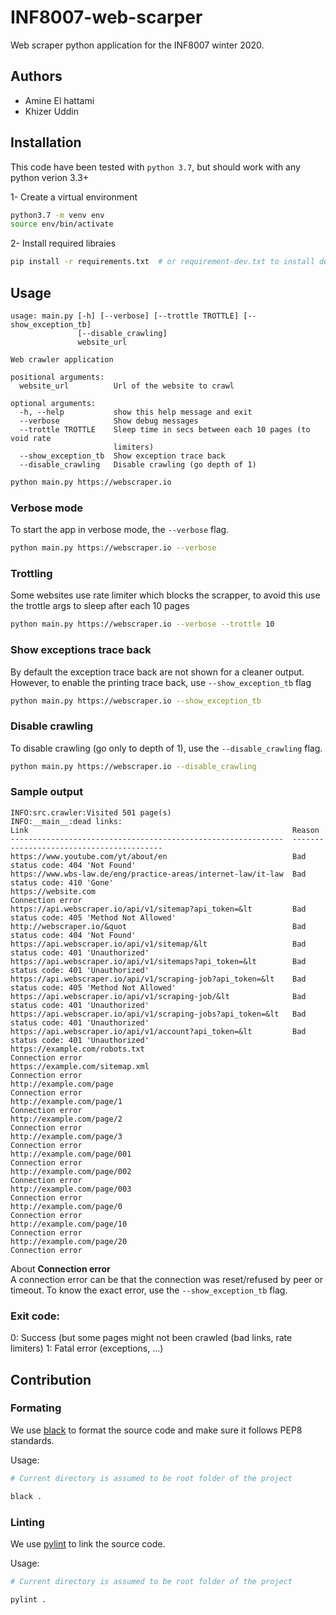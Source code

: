 # INF8007-web-scarper

Web scraper python application for the INF8007 winter 2020.


## Authors
- Amine El hattami
- Khizer Uddin

## Installation

This code have been tested with `python 3.7`, but should work with any python verion 3.3+

1- Create a virtual environment
```sh
python3.7 -m venv env
source env/bin/activate
```

2- Install required libraies

```sh
pip install -r requirements.txt  # or requirement-dev.txt to install dev libraries
```


## Usage

```
usage: main.py [-h] [--verbose] [--trottle TROTTLE] [--show_exception_tb]
               [--disable_crawling]
               website_url

Web crawler application

positional arguments:
  website_url          Url of the website to crawl

optional arguments:
  -h, --help           show this help message and exit
  --verbose            Show debug messages
  --trottle TROTTLE    Sleep time in secs between each 10 pages (to void rate
                       limiters)
  --show_exception_tb  Show exception trace back
  --disable_crawling   Disable crawling (go depth of 1)
```


```sh
python main.py https://webscraper.io
```

### Verbose mode
To start the app in verbose mode, the `--verbose` flag.

```sh
python main.py https://webscraper.io --verbose
```

### Trottling
Some websites use rate limiter which blocks the scrapper, to avoid this use the trottle args to sleep after each 10
pages

```sh
python main.py https://webscraper.io --verbose --trottle 10
```

### Show exceptions trace back 
By default the exception trace back are not shown for a cleaner output. However, to enable the 
printing trace back, use `--show_exception_tb` flag 

```sh
python main.py https://webscraper.io --show_exception_tb
```

### Disable crawling
To disable crawling (go only to depth of 1), use the `--disable_crawling` flag.

```sh
python main.py https://webscraper.io --disable_crawling
```

### Sample output
```
INFO:src.crawler:Visited 501 page(s)
INFO:__main__:dead links:
Link                                                           Reason
-------------------------------------------------------------  -----------------------------------------
https://www.youtube.com/yt/about/en                            Bad status code: 404 'Not Found'
https://www.wbs-law.de/eng/practice-areas/internet-law/it-law  Bad status code: 410 'Gone'
https://website.com                                            Connection error
https://api.webscraper.io/api/v1/sitemap?api_token=&lt         Bad status code: 405 'Method Not Allowed'
http://webscraper.io/&quot                                     Bad status code: 404 'Not Found'
https://api.webscraper.io/api/v1/sitemap/&lt                   Bad status code: 401 'Unauthorized'
https://api.webscraper.io/api/v1/sitemaps?api_token=&lt        Bad status code: 401 'Unauthorized'
https://api.webscraper.io/api/v1/scraping-job?api_token=&lt    Bad status code: 405 'Method Not Allowed'
https://api.webscraper.io/api/v1/scraping-job/&lt              Bad status code: 401 'Unauthorized'
https://api.webscraper.io/api/v1/scraping-jobs?api_token=&lt   Bad status code: 401 'Unauthorized'
https://api.webscraper.io/api/v1/account?api_token=&lt         Bad status code: 401 'Unauthorized'
https://example.com/robots.txt                                 Connection error
https://example.com/sitemap.xml                                Connection error
http://example.com/page                                        Connection error
http://example.com/page/1                                      Connection error
http://example.com/page/2                                      Connection error
http://example.com/page/3                                      Connection error
http://example.com/page/001                                    Connection error
http://example.com/page/002                                    Connection error
http://example.com/page/003                                    Connection error
http://example.com/page/0                                      Connection error
http://example.com/page/10                                     Connection error
http://example.com/page/20                                     Connection error
```

About **Connection error**</br>
A connection error can be that the connection was reset/refused by peer or timeout. To know the exact error, use the `--show_exception_tb` flag.

### Exit code:
0: Success (but some pages might not been crawled (bad links, rate limiters)
1: Fatal error (exceptions, ...)


## Contribution

### Formating

We use [black](https://github.com/psf/black) to format the source code and make sure it follows PEP8 standards.

Usage:

```bash
# Current directory is assumed to be root folder of the project

black .
```

### Linting

We use [pylint](https://www.pylint.org) to link the source code.

Usage:

```bash
# Current directory is assumed to be root folder of the project

pylint .
```
